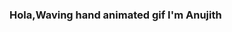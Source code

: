 ### Hola,Waving hand animated gif I'm Anujith

<!--


- 🔭 I’m currently working on Machine Learning and Artificial Intelligence projects
- 💬 Ask me about Python, C/C++, Java, Web Development
- 📫 How to reach me: balananujith@gmail.com
- 😄 Pronouns: He/Him
-->
